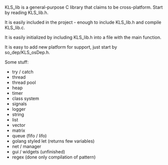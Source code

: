 KLS_lib is a general-purpose C library that claims to be cross-platform. Start by reading KLS_lib.h.

It is easily included in the project - enough to include KLS_lib.h and compile KLS_lib.c.

It is easily initialized by including KLS_lib.h into a file with the main function.

It is easy to add new platform for support, just start by so_dep/KLS_osDep.h.

Some stuff:
  - try / catch
  - thread
  - thread pool
  - heap
  - timer
  - class system
  - signals
  - logger
  - string
  - list
  - vector
  - matrix
  - queue (fifo / lifo)
  - golang styled let (returns few variables)
  - net / manager
  - gui / widgets  (unfinished)
  - regex (done only compilation of pattern)

